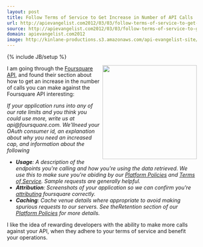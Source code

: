 ```yaml
---
layout: post
title: Follow Terms of Service to Get Increase in Number of API Calls
url: http://apievangelist.com2012/03/03/follow-terms-of-service-to-get-increase-in-number-of-api-calls/
source: http://apievangelist.com2012/03/03/follow-terms-of-service-to-get-increase-in-number-of-api-calls/
domain: apievangelist.com2012
image: http://kinlane-productions.s3.amazonaws.com/api-evangelist-site/blog/foursquare_logo.png
---
```

{% include JB/setup %}<p>
     <a title="Foursquare API" href="https://developer.foursquare.com"><img src="http://kinlane-productions.s3.amazonaws.com/foursquare/foursquare_logo.png"  width="250" align="right" /></a>
</p>
<p>
     I am going through the <a title="Foursquare API" href="https://developer.foursquare.com">Foursquare API</a>, and found their section about how to get an increase in the number of calls you can make against the Foursquare API interesting:
</p>
<p>
     <em>If your application runs into any of our rate limits and you think you could use more, write us at api@foursquare.com. We'llneed your OAuth consumer id, an explanation about why you need an increased cap, and information about the following</em> 
</p>
<ul>
     <li>
          <em><strong>Usage</strong>: A description of the endpoints you're calling and how you're using the data retrieved. We use this to make sure you're abiding by our <a href="https://foursquare.com/legal/api/platformpolicy">Platform Policies</a> and <a href="https://foursquare.com/legal/terms">Terms of Service</a>. Sample requests are generally helpful.</em>
     </li>
     <li>
          <em><strong>Attribution</strong>: Screenshots of your application so we can confirm you're <a href="https://developer.foursquare.com/overview/attribution.html">attributing</a> foursquare correctly.</em>
     </li>
     <li>
          <em><strong>Caching</strong>: Cache venue details where appropriate to avoid making spurious requests to our servers. See theRetention section of our <a href="https://foursquare.com/legal/api/platformpolicy">Platform Policies</a> for more details.</em>
     </li>
</ul>
<p>
     I like the idea of rewarding developers with the ability to make more calls against your API, when they adhere to your terms of service and benefit your operations.
</p>
